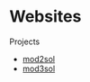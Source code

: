 # Websites
Projects
* [mod2sol](https://sai19cs119.github.io/Websites/mod2_solution/)
* [mod3sol](https://sai19cs119.github.io/Websites/mod3_solution/)
